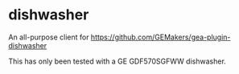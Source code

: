 # dishwasher
An all-purpose client for https://github.com/GEMakers/gea-plugin-dishwasher

This has only been tested with a GE GDF570SGFWW dishwasher.
